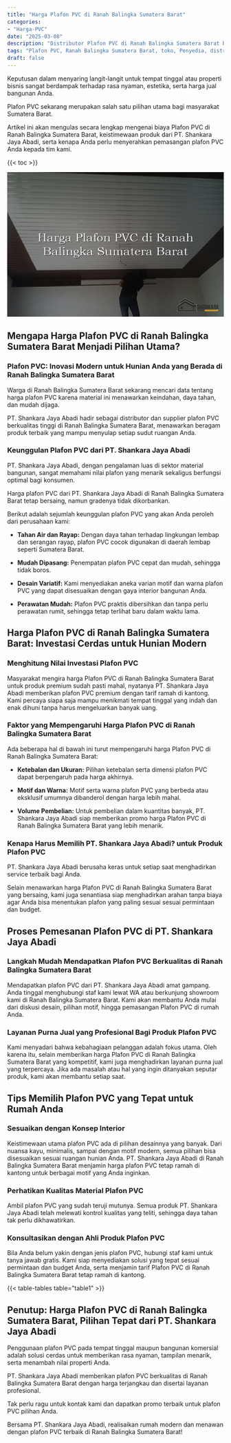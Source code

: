 ```yaml
---
title: "Harga Plafon PVC di Ranah Balingka Sumatera Barat"
categories: 
- "Harga-PVC"
date: "2025-03-08"
description: "Distributor Plafon PVC di Ranah Balingka Sumatera Barat bagi tempat tinggal, office, dan ritel. Panel terbaik, beragam motif, pilihan warna modern, beserta layanan penempatan oleh teknisi berpengalaman serta jaminan resmi!|Servis penyediaan Plafon PVC di Ranah Balingka Sumatera Barat untuk kebutuhan hunian, office, atau gerai, beserta panel unggulan dan instalasi oleh tenaga ahli ahli serta jaminan resmi.|Alternatif Plafon PVC di Ranah Balingka Sumatera Barat yang terpercaya bagi rumah, kantor, serta toko, dengan produk terbaik dan pemasangan oleh teknisi profesional serta kepastian resmi.|Distribusi Plafon PVC di Ranah Balingka Sumatera Barat bagi tempat tinggal, kantor, serta gerai, dengan material berkualitas dan pemasangan dikerjakan oleh teknisi berpengalaman, lengkap dengan kepastian resmi.}"
tags: "Plafon PVC, Ranah Balingka Sumatera Barat, toko, Penyedia, distributor"
draft: false
---
```


Keputusan dalam menyaring langit-langit untuk tempat tinggal atau properti bisnis sangat berdampak terhadap rasa nyaman, estetika, serta harga jual bangunan Anda.

Plafon PVC sekarang merupakan salah satu pilihan utama bagi masyarakat Sumatera Barat.

Artikel ini akan mengulas secara lengkap mengenai biaya Plafon PVC di Ranah Balingka Sumatera Barat, keistimewaan produk dari PT. Shankara Jaya Abadi, serta kenapa Anda perlu menyerahkan pemasangan plafon PVC Anda kepada tim kami.

{{< toc >}}

![Harga Plafon PVC di Ranah Balingka Sumatera Barat](/images/Harga-PVC/Harga-Plafon-PVC-di-Ranah-Balingka-Sumatera-Barat.png)


## Mengapa Harga Plafon PVC di Ranah Balingka Sumatera Barat Menjadi Pilihan Utama?

### Plafon PVC: Inovasi Modern untuk Hunian Anda yang Berada di Ranah Balingka Sumatera Barat

Warga di Ranah Balingka Sumatera Barat sekarang mencari data tentang harga plafon PVC karena material ini menawarkan keindahan, daya tahan, dan mudah dijaga.

PT. Shankara Jaya Abadi hadir sebagai distributor dan supplier plafon PVC berkualitas tinggi di Ranah Balingka Sumatera Barat, menawarkan beragam produk terbaik yang mampu menyulap setiap sudut ruangan Anda.

### Keunggulan Plafon PVC dari PT. Shankara Jaya Abadi

PT. Shankara Jaya Abadi, dengan pengalaman luas di sektor material bangunan, sangat memahami nilai plafon yang menarik sekaligus berfungsi optimal bagi konsumen.

Harga plafon PVC dari PT. Shankara Jaya Abadi di Ranah Balingka Sumatera Barat tetap bersaing, namun gradenya tidak dikorbankan.

Berikut adalah sejumlah keunggulan plafon PVC yang akan Anda peroleh dari perusahaan kami:

- **Tahan Air dan Rayap:** Dengan daya tahan terhadap lingkungan lembap dan serangan rayap, plafon PVC cocok digunakan di daerah lembap seperti Sumatera Barat.

- **Mudah Dipasang:** Penempatan plafon PVC cepat dan mudah, sehingga tidak boros.

- **Desain Variatif:** Kami menyediakan aneka varian motif dan warna plafon PVC yang dapat disesuaikan dengan gaya interior bangunan Anda.

- **Perawatan Mudah:** Plafon PVC praktis dibersihkan dan tanpa perlu perawatan rumit, sehingga tetap terlihat baru dalam waktu lama.

## Harga Plafon PVC di Ranah Balingka Sumatera Barat: Investasi Cerdas untuk Hunian Modern

### Menghitung Nilai Investasi Plafon PVC

Masyarakat mengira harga Plafon PVC di Ranah Balingka Sumatera Barat untuk produk premium sudah pasti mahal, nyatanya PT. Shankara Jaya Abadi memberikan plafon PVC premium dengan tarif ramah di kantong. Kami percaya siapa saja mampu menikmati tempat tinggal yang indah dan enak dihuni tanpa harus mengeluarkan banyak uang.

### Faktor yang Mempengaruhi Harga Plafon PVC di Ranah Balingka Sumatera Barat

Ada beberapa hal di bawah ini turut mempengaruhi harga Plafon PVC di Ranah Balingka Sumatera Barat:

- **Ketebalan dan Ukuran:** Pilihan ketebalan serta dimensi plafon PVC dapat berpengaruh pada harga akhirnya.

- **Motif dan Warna:** Motif serta warna plafon PVC yang berbeda atau eksklusif umumnya dibanderol dengan harga lebih mahal.

- **Volume Pembelian:** Untuk pembelian dalam kuantitas banyak, PT. Shankara Jaya Abadi siap memberikan promo harga Plafon PVC di Ranah Balingka Sumatera Barat yang lebih menarik.

### Kenapa Harus Memilih PT. Shankara Jaya Abadi? untuk Produk Plafon PVC

PT. Shankara Jaya Abadi berusaha keras untuk setiap saat menghadirkan service terbaik bagi Anda.

Selain menawarkan harga Plafon PVC di Ranah Balingka Sumatera Barat yang bersaing, kami juga senantiasa siap menghadirkan arahan tanpa biaya agar Anda bisa menentukan plafon yang paling sesuai sesuai permintaan dan budget.

## Proses Pemesanan Plafon PVC di PT. Shankara Jaya Abadi

### Langkah Mudah Mendapatkan Plafon PVC Berkualitas di Ranah Balingka Sumatera Barat

Mendapatkan plafon PVC dari PT. Shankara Jaya Abadi amat gampang. Anda tinggal menghubungi staf kami lewat WA atau berkunjung showroom kami di Ranah Balingka Sumatera Barat. Kami akan membantu Anda mulai dari diskusi desain, pilihan motif, hingga pemasangan Plafon PVC di rumah Anda.

### Layanan Purna Jual yang Profesional Bagi Produk Plafon PVC

Kami menyadari bahwa kebahagiaan pelanggan adalah fokus utama. Oleh karena itu, selain memberikan harga Plafon PVC di Ranah Balingka Sumatera Barat yang kompetitif, kami juga menghadirkan layanan purna jual yang terpercaya. Jika ada masalah atau hal yang ingin ditanyakan seputar produk, kami akan membantu setiap saat.

## Tips Memilih Plafon PVC yang Tepat untuk Rumah Anda

### Sesuaikan dengan Konsep Interior

Keistimewaan utama plafon PVC ada di pilihan desainnya yang banyak. Dari nuansa kayu, minimalis, sampai dengan motif modern, semua pilihan bisa disesuaikan sesuai ruangan hunian Anda. PT. Shankara Jaya Abadi di Ranah Balingka Sumatera Barat menjamin harga plafon PVC tetap ramah di kantong untuk berbagai motif yang Anda inginkan.

### Perhatikan Kualitas Material Plafon PVC

Ambil plafon PVC yang sudah teruji mutunya. Semua produk PT. Shankara Jaya Abadi telah melewati kontrol kualitas yang teliti, sehingga daya tahan tak perlu dikhawatirkan.

### Konsultasikan dengan Ahli Produk Plafon PVC

Bila Anda belum yakin dengan jenis plafon PVC, hubungi staf kami untuk tanya jawab gratis. Kami siap menyediakan solusi yang tepat sesuai permintaan dan budget Anda, serta menjamin tarif Plafon PVC di Ranah Balingka Sumatera Barat tetap ramah di kantong.

{{< table-tables table="table1" >}}

## Penutup: Harga Plafon PVC di Ranah Balingka Sumatera Barat, Pilihan Tepat dari PT. Shankara Jaya Abadi

Penggunaan plafon PVC pada tempat tinggal maupun bangunan komersial adalah solusi cerdas untuk memberikan rasa nyaman, tampilan menarik, serta menambah nilai properti Anda.

PT. Shankara Jaya Abadi memberikan plafon PVC berkualitas di Ranah Balingka Sumatera Barat dengan harga terjangkau dan disertai layanan profesional.

Tak perlu ragu untuk kontak kami dan dapatkan promo terbaik untuk plafon PVC pilihan Anda.

Bersama PT. Shankara Jaya Abadi, realisaikan rumah modern dan menawan dengan plafon PVC terbaik di Ranah Balingka Sumatera Barat!